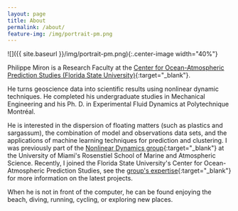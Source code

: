 ```yaml
---
layout: page
title: About
permalink: /about/
feature-img: /img/portrait-pm.png
---
```


![]({{ site.baseurl }}/img/portrait-pm.png){:.center-image width="40%"}

Philippe Miron is a Research Faculty at the [Center for Ocean-Atmospheric Prediction Studies (Florida State University)](https://www.coaps.fsu.edu/){:target="_blank"}.

He turns geoscience data into scientific results using nonlinear dynamic techniques. He completed his undergraduate studies in Mechanical Engineering and his Ph. D. in Experimental Fluid Dynamics at Polytechnique Montréal.

He is interested in the dispersion of floating matters (such as plastics and sargassum), the combination of model and observations data sets, and the applications of machine learning techniques for prediction and clustering. I was previously part of the [Nonlinear Dynamics group](https://www.coaps.fsu.edu/our-expertise/){:target="_blank"} at the University of Miami's Rosenstiel School of Marine and Atmospheric Science. Recently, I joined the Florida State University's Center for Ocean-Atmospheric Prediction Studies, see the [group's expertise](https://www.coaps.fsu.edu/our-expertise/){:target="_blank"} for more information on the latest projects.

When he is not in front of the computer, he can be found enjoying the beach, diving, running, cycling, or exploring new places.
